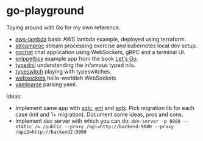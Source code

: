 # go-playground

Toying around with Go for my own reference.

- [aws-lambda](./aws-lambda) basic AWS lambda example, deployed using terraform.
- [streamproc](./streamproc) stream processing exercise and kubernetes local dev setup.
- [gochat](./gochat) chat application using WebSockets, gRPC and a terminal UI.
- [snippetbox](./snippetbox) example app from the book [Let's Go](https://lets-go.alexedwards.net).
- [typednil](./typednil) understanding the infamous typed nils.
- [typeswitch](./typeswitch) playing with typeswitches.
- [websockets](./websockets) hello-worldish WebSockets.
- [yamlparse](./yamlparse) parsing yaml.

Ideas:

- Implement same app with [sqlc](https://sqlc.dev), [ent](https://entgo.io) and [sqlx](https://github.com/jmoiron/sqlx). Pick migration lib for each case (init and 1+ migration). Document some ideas, pros and cons.
- Implement dev server with which you can do: `dev-server -p 8080 --static /=./public --proxy /api=http://backend:9000 --proxy /api2=http://backend2:9000`
